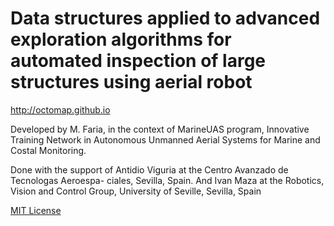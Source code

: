 Data structures applied to advanced exploration algorithms for automated inspection of large structures using aerial robot
=============================================================================================================================

http://octomap.github.io

Developed by M. Faria, in the context of MarineUAS program, Innovative Training Network in Autonomous Unmanned Aerial Systems for Marine and Costal Monitoring.

Done with the support of Antidio Viguria at the Centro Avanzado de Tecnologas Aeroespa-
ciales, Sevilla, Spain. And Ivan Maza at the Robotics, Vision and Control Group, University
of Seville, Sevilla, Spain


[MIT License](dataStructureAnalysis/LICENSE.txt)


